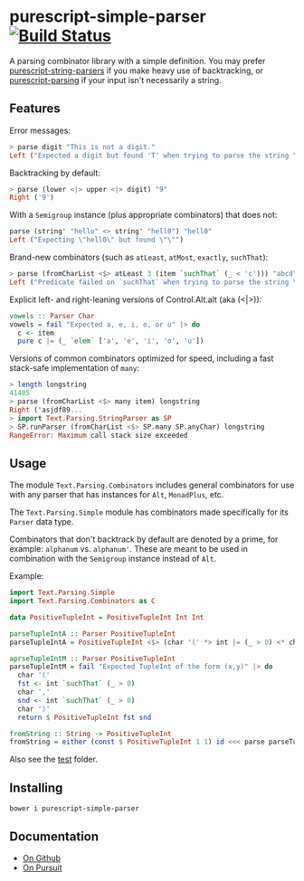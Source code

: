 # purescript-simple-parser [![Build Status](https://travis-ci.org/Thimoteus/purescript-simple-parser.svg?branch=master)](https://travis-ci.org/Thimoteus/purescript-simple-parser)

A parsing combinator library with a simple definition. You may prefer
[purescript-string-parsers](https://github.com/paf31/purescript-string-parsers)
if you make heavy use of backtracking, or
[purescript-parsing](https://github.com/purescript-contrib/purescript-parsing)
if your input isn't necessarily a string.

## Features

Error messages:

```purescript
> parse digit "This is not a digit."
Left ("Expected a digit but found 'T' when trying to parse the string \"This \"...")
```

Backtracking by default:

```purescript
> parse (lower <|> upper <|> digit) "9"
Right ('9')
```

With a `Semigroup` instance (plus appropriate combinators) that does not:

```purescript
parse (string' "hello" <> string' "hell0") "hell0"
Left ("Expecting \"hell0\" but found \"\"")
```

Brand-new combinators (such as `atLeast`, `atMost`, `exactly`, `suchThat`):

```purescript
> parse (fromCharList <$> atLeast 3 (item `suchThat` (_ < 'c'))) "abcd"
Left ("Predicate failed on `suchThat` when trying to parse the string \"cd\"...")
```

Explicit left- and right-leaning versions of Control.Alt.alt (aka (<|>)):

```purescript
vowels :: Parser Char
vowels = fail "Expected a, e, i, o, or u" |> do
  c <- item
  pure c |= (_ `elem` ['a', 'e', 'i', 'o', 'u'])
```

Versions of common combinators optimized for speed,
including a fast stack-safe implementation of `many`:

```purescript
> length longstring
41405
> parse (fromCharList <$> many item) longstring
Right ('asjdf89...
> import Text.Parsing.StringParser as SP
> SP.runParser (fromCharList <$> SP.many SP.anyChar) longstring
RangeError: Maximum call stack size exceeded
```

## Usage

The module `Text.Parsing.Combinators` includes general combinators for use with
any parser that has instances for `Alt`, `MonadPlus`, etc.

The `Text.Parsing.Simple` module has combinators made specifically for its
`Parser` data type.

Combinators that don't backtrack by default are denoted by a prime, for example: `alphanum` vs. `alphanum'`. These are meant to be used in combination with the `Semigroup` instance instead of `Alt`.

Example:

```purescript
import Text.Parsing.Simple
import Text.Parsing.Combinators as C

data PositiveTupleInt = PositiveTupleInt Int Int

parseTupleIntA :: Parser PositiveTupleInt
parseTupleIntA = PositiveTupleInt <$> (char '(' *> int |= (_ > 0) <* char ',') <*> (int |= (_ > 0) <* char ')')

aprseTupleIntM :: Parser PositiveTupleInt
parseTupleIntM = fail "Expected TupleInt of the form (x,y)" |> do
  char '('
  fst <- int `suchThat` (_ > 0)
  char ','
  snd <- int `suchThat` (_ > 0)
  char ')'
  return $ PositiveTupleInt fst snd

fromString :: String -> PositiveTupleInt
fromString = either (const $ PositiveTupleInt 1 1) id <<< parse parseTupleIntA
```

Also see the [test](test/) folder.

## Installing

    bower i purescript-simple-parser

## Documentation
- [On Github](docs/Text/Parsing/)
- [On Pursuit](https://pursuit.purescript.org/packages/purescript-simple-parser/)
